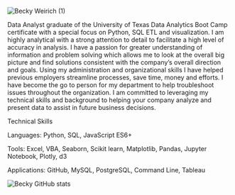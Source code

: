 ![Becky Weirich (1)](https://user-images.githubusercontent.com/37723017/127712165-cb37f166-e53b-49ac-995b-d396a445d244.png)

Data Analyst graduate of the University of Texas Data Analytics Boot Camp certificate with a special focus on Python, SQL ETL and visualization.  I am highly analytical with a strong attention to detail to facilitate a high level of accuracy in analysis.  I have a passion for greater understanding of information and problem solving which allows me to look at the overall big picture and find solutions consistent with the company’s overall direction and goals. Using my administration and organizational skills I have helped previous employers streamline processes, save time, money and efforts. I have become the go to person for my department to help troubleshoot issues throughout the organization.   I am committed to leveraging my technical skills and background to helping your company analyze and present data to assist in future business decisions. 

Technical Skills

Languages: Python, SQL, JavaScript ES6+

Tools: Excel, VBA, Seaborn, Scikit learn, Matplotlib, Pandas, Jupyter Notebook, Plotly, d3

Applications: GitHub, MySQL, PostgreSQL, Command Line, Tableau

![Becky GitHub stats](https://github-readme-stats.vercel.app/api?username=bweirich&theme=synthwave&show_icons=true&count_private=true 'Becky GutHub Stats')
